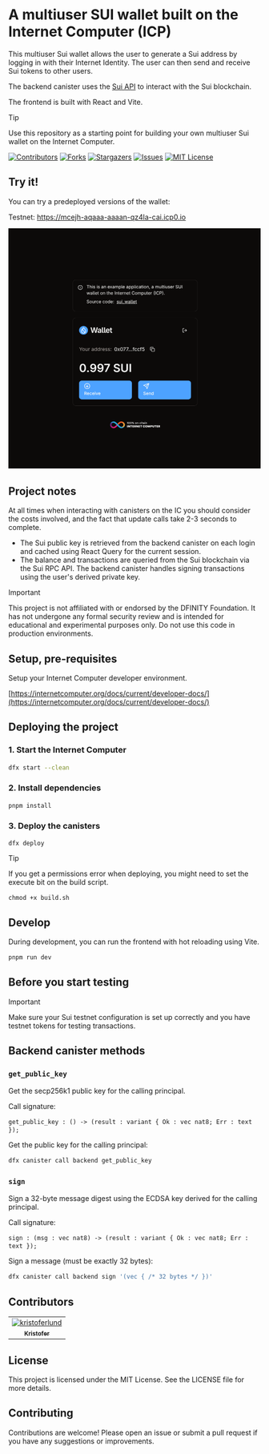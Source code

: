 # A multiuser SUI wallet built on the Internet Computer (ICP)

This multiuser Sui wallet allows the user to generate a Sui
address by logging in with their Internet Identity. The user can then send and receive Sui tokens to other users.

The backend canister uses the [Sui API](https://docs.sui.io/) to interact with the Sui blockchain.

The frontend is built with React and Vite.

> [!TIP]
> Use this repository as a starting point for building your own multiuser Sui wallet on the Internet Computer.

[![Contributors][contributors-shield]][contributors-url]
[![Forks][forks-shield]][forks-url]
[![Stargazers][stars-shield]][stars-url]
[![Issues][issues-shield]][issues-url]
[![MIT License][license-shield]](LICENSE)


## Try it!

You can try a predeployed versions of the wallet:

Testnet: <https://mcejh-aqaaa-aaaan-qz4la-cai.icp0.io>

![](./media/screenshot.png)

## Project notes

At all times when interacting with canisters on the IC you should consider the
costs involved, and the fact that update calls take 2-3 seconds to complete.

- The Sui public key is retrieved from the backend canister on each login and
  cached using React Query for the current session.
- The balance and transactions are queried from the Sui blockchain via the Sui
  RPC API. The backend canister handles signing transactions using the user's derived private key.

> [!IMPORTANT]
> This project is not affiliated with or endorsed by the DFINITY Foundation. It has not undergone any formal security review and is intended for educational and experimental purposes only. Do not use this code in production environments.

## Setup, pre-requisites

Setup your Internet Computer developer environment.

[https://internetcomputer.org/docs/current/developer-docs/](https://internetcomputer.org/docs/current/developer-docs/)

## Deploying the project

### 1. Start the Internet Computer

```bash
dfx start --clean
```

### 2. Install dependencies

```
pnpm install
```

### 3. Deploy the canisters

```
dfx deploy
```

> [!TIP]
> If you get a permissions error when deploying, you might need to set the execute
> bit on the build script.
>
> ```
> chmod +x build.sh
> ```

## Develop

During development, you can run the frontend with hot reloading using Vite.

```bash
pnpm run dev
```

## Before you start testing

> [!IMPORTANT]
> Make sure your Sui testnet configuration is set up correctly and you have testnet tokens for testing transactions.

## Backend canister methods

### `get_public_key`

Get the secp256k1 public key for the calling principal.

Call signature:

```
get_public_key : () -> (result : variant { Ok : vec nat8; Err : text });
```

Get the public key for the calling principal:

```bash
dfx canister call backend get_public_key
```

### `sign`

Sign a 32-byte message digest using the ECDSA key derived for the calling principal.

Call signature:

```
sign : (msg : vec nat8) -> (result : variant { Ok : vec nat8; Err : text });
```

Sign a message (must be exactly 32 bytes):

```bash
dfx canister call backend sign '(vec { /* 32 bytes */ })'
```

## Contributors

<!-- readme: collaborators,contributors -start -->
<table>
	<tbody>
		<tr>
            <td align="center">
                <a href="https://github.com/kristoferlund">
                    <img src="https://avatars.githubusercontent.com/u/9698363?v=4" width="100;" alt="kristoferlund"/>
                    <br />
                    <sub><b>Kristofer</b></sub>
                </a>
            </td>
		</tr>
	<tbody>
</table>
<!-- readme: collaborators,contributors -end -->

## License

This project is licensed under the MIT License. See the LICENSE file for more
details.

## Contributing

Contributions are welcome! Please open an issue or submit a pull request if you
have any suggestions or improvements.

[contributors-shield]: https://img.shields.io/github/contributors/kristoferlund/sui-wallet.svg?style=for-the-badge
[contributors-url]: https://github.com/kristoferlund/sui-wallet/graphs/contributors
[forks-shield]: https://img.shields.io/github/forks/kristoferlund/sui-wallet.svg?style=for-the-badge
[forks-url]: https://github.com/kristoferlund/sui-wallet/network/members
[stars-shield]: https://img.shields.io/github/stars/kristoferlund/sui-wallet?style=for-the-badge
[stars-url]: https://github.com/kristoferlund/sui-wallet/stargazers
[issues-shield]: https://img.shields.io/github/issues/kristoferlund/sui-wallet.svg?style=for-the-badge
[issues-url]: https://github.com/kristoferlund/sui-wallet/issues
[license-shield]: https://img.shields.io/github/license/kristoferlund/sui-wallet.svg?style=for-the-badge
[license-url]: https://github.com/kristoferlund/sui-wallet/blob/master/LICENSE.txt
